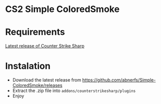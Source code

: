 # CS2 Simple ColoredSmoke


# Requirements
[Latest release of Counter Strike Sharp](https://github.com/roflmuffin/CounterStrikeSharp)

# Instalation
- Download the latest release from https://github.com/abnerfs/Simple-ColoredSmoke/releases
- Extract the .zip file into `addons/counterstrikesharp/plugins`
- Enjoy
